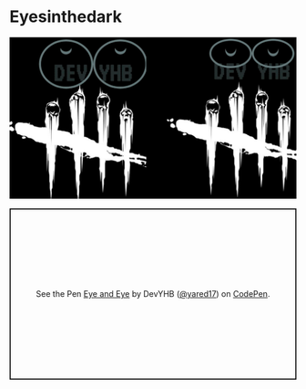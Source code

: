 # Eyesinthedark
<img src="/img/EyeandE.png" alt="My cool logo"/>
<p class="codepen" data-height="300" data-default-tab="html,result" data-slug-hash="RwKdbMx" data-user="yared17" style="height: 300px; box-sizing: border-box; display: flex; align-items: center; justify-content: center; border: 2px solid; margin: 1em 0; padding: 1em;">
  <span>See the Pen <a href="https://codepen.io/yared17/pen/RwKdbMx">
  Eye and Eye</a> by DevYHB (<a href="https://codepen.io/yared17/pen/RwKdbMx">@yared17</a>)
  on <a href="https://codepen.io">CodePen</a>.</span>
</p>
